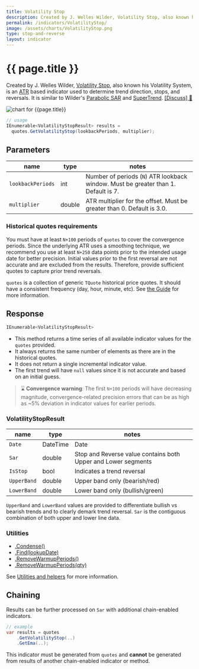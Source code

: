 ```yaml
---
title: Volatility Stop
description: Created by J. Welles Wilder, Volatility Stop, also known his Volatility System, is an ATR based indicator used to determine trend direction, stops, and reversals.  It is similar to Wilder's Parabolic SAR, SuperTrend, and more contemporary ATR Trailing Stop.
permalink: /indicators/VolatilityStop/
image: /assets/charts/VolatilityStop.png
type: stop-and-reverse
layout: indicator
---
```


# {{ page.title }}

Created by J. Welles Wilder, [Volatility Stop](https://archive.org/details/newconceptsintec00wild), also known his Volatility System, is an [ATR]({{site.baseurl}}/indicators/Atr/#content) based indicator used to determine trend direction, stops, and reversals.  It is similar to Wilder's [Parabolic SAR]({{site.baseurl}}/indicators/ParabolicSar/#content) and [SuperTrend]({{site.baseurl}}/indicators/SuperTrend/#content).
[[Discuss] :speech_balloon:]({{site.github.repository_url}}/discussions/564 "Community discussion about this indicator")

![chart for {{page.title}}]({{site.baseurl}}{{page.image}})

```csharp
// usage
IEnumerable<VolatilityStopResult> results =
  quotes.GetVolatilityStop(lookbackPeriods, multiplier);
```

## Parameters

| name | type | notes
| -- |-- |--
| `lookbackPeriods` | int | Number of periods (`N`) ATR lookback window.  Must be greater than 1.  Default is 7.
| `multiplier` | double | ATR multiplier for the offset.  Must be greater than 0.  Default is 3.0.

### Historical quotes requirements

You must have at least `N+100` periods of `quotes` to cover the convergence periods.  Since the underlying ATR uses a smoothing technique, we recommend you use at least `N+250` data points prior to the intended usage date for better precision.  Initial values prior to the first reversal are not accurate and are excluded from the results.  Therefore, provide sufficient quotes to capture prior trend reversals.

`quotes` is a collection of generic `TQuote` historical price quotes.  It should have a consistent frequency (day, hour, minute, etc).  See [the Guide]({{site.baseurl}}/guide/#historical-quotes) for more information.

## Response

```csharp
IEnumerable<VolatilityStopResult>
```

- This method returns a time series of all available indicator values for the `quotes` provided.
- It always returns the same number of elements as there are in the historical quotes.
- It does not return a single incremental indicator value.
- The first trend will have `null` values since it is not accurate and based on an initial guess.

> :hourglass: **Convergence warning**: The first `N+100` periods will have decreasing magnitude, convergence-related precision errors that can be as high as ~5% deviation in indicator values for earlier periods.

### VolatilityStopResult

| name | type | notes
| -- |-- |--
| `Date` | DateTime | Date
| `Sar` | double | Stop and Reverse value contains both Upper and Lower segments
| `IsStop` | bool | Indicates a trend reversal
| `UpperBand` | double | Upper band only (bearish/red)
| `LowerBand` | double | Lower band only (bullish/green)

`UpperBand` and `LowerBand` values are provided to differentiate bullish vs bearish trends and to clearly demark trend reversal.  `Sar` is the contiguous combination of both upper and lower line data.

### Utilities

- [.Condense()]({{site.baseurl}}/utilities#condense)
- [.Find(lookupDate)]({{site.baseurl}}/utilities#find-indicator-result-by-date)
- [.RemoveWarmupPeriods()]({{site.baseurl}}/utilities#remove-warmup-periods)
- [.RemoveWarmupPeriods(qty)]({{site.baseurl}}/utilities#remove-warmup-periods)

See [Utilities and helpers]({{site.baseurl}}/utilities#utilities-for-indicator-results) for more information.

## Chaining

Results can be further processed on `Sar` with additional chain-enabled indicators.

```csharp
// example
var results = quotes
    .GetVolatilityStop(..)
    .GetEma(..);
```

This indicator must be generated from `quotes` and **cannot** be generated from results of another chain-enabled indicator or method.
